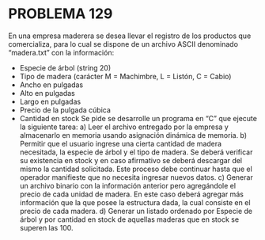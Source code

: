 # PROBLEMA 129

En una empresa maderera se desea llevar el registro de los productos que comercializa, para lo 
cual se dispone de un archivo ASCII denominado “madera.txt” con la información: 
- Especie de árbol (string 20) 
- Tipo de madera (carácter M = Machimbre, L = Listón, C = Cabio) 
- Ancho en pulgadas 
- Alto en pulgadas 
- Largo en pulgadas 
- Precio de la pulgada cúbica 
- Cantidad en stock 
Se pide se desarrolle un programa en “C” que ejecute la siguiente tarea: 
a) Leer el archivo entregado por la empresa y almacenarlo en memoria usando asignación 
dinámica de memoria. 
b) Permitir que el usuario ingrese una cierta cantidad de madera necesitada, la especie de árbol 
y el tipo de madera. Se deberá verificar su existencia en stock y en caso afirmativo se deberá 
descargar del mismo la cantidad solicitada. Este proceso debe continuar hasta que el 
operador manifieste que no necesita ingresar nuevos datos. 
c) Generar un archivo binario con la información anterior pero agregándole el precio de cada 
unidad de madera. En este caso deberá agregar más información que la que posee la 
estructura dada, la cual consiste  en el precio de cada madera. 
d) Generar un listado ordenado por Especie de árbol y por cantidad en stock de aquellas 
maderas que en stock se superen las 100.
